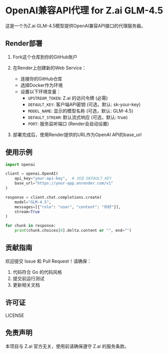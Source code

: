 # OpenAI兼容API代理 for Z.ai GLM-4.5

这是一个为Z.ai GLM-4.5模型提供OpenAI兼容API接口的代理服务器。

## Render部署

1. Fork这个仓库到你的GitHub账户

2. 在Render上创建新的Web Service：
   - 连接你的GitHub仓库
   - 选择Docker作为环境
   - 设置以下环境变量：
     - `UPSTREAM_TOKEN`: Z.ai 的访问令牌 (必需)
     - `DEFAULT_KEY`: 客户端API密钥 (可选，默认: sk-your-key)
     - `MODEL_NAME`: 显示的模型名称 (可选，默认: GLM-4.5)
     - `DEFAULT_STREAM`: 默认流式响应 (可选，默认: true)
     - `PORT`: 服务监听端口 (Render会自动设置)

3. 部署完成后，使用Render提供的URL作为OpenAI API的base_url

## 使用示例

```python
import openai

client = openai.OpenAI(
    api_key="your-api-key",  # 对应 DEFAULT_KEY
    base_url="https://your-app.onrender.com/v1"
)

response = client.chat.completions.create(
    model="GLM-4.5",
    messages=[{"role": "user", "content": "你好"}],
    stream=True
)

for chunk in response:
    print(chunk.choices[0].delta.content or "", end="")
```

## 贡献指南

欢迎提交 Issue 和 Pull Request！请确保：

1. 代码符合 Go 的代码风格
2. 提交前运行测试
3. 更新相关文档

## 许可证

LICENSE

## 免责声明

本项目与 Z.ai 官方无关，使用前请确保遵守 Z.ai 的服务条款。